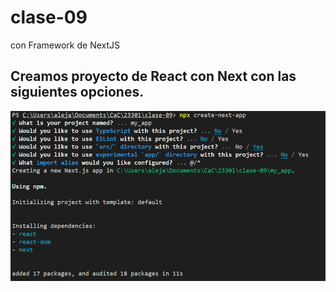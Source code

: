 # clase-09
con Framework de NextJS

## Creamos proyecto de React con Next con las siguientes opciones.

<img src="./doc/img/proceso.png">
